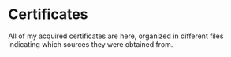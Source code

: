# Certificates
All of  my acquired certificates are here, organized in different files indicating which sources they were obtained from.